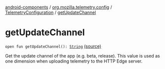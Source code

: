 [android-components](../../index.md) / [org.mozilla.telemetry.config](../index.md) / [TelemetryConfiguration](index.md) / [getUpdateChannel](./get-update-channel.md)

# getUpdateChannel

`open fun getUpdateChannel(): `[`String`](https://kotlinlang.org/api/latest/jvm/stdlib/kotlin/-string/index.html) [(source)](https://github.com/mozilla-mobile/android-components/blob/master/components/service/telemetry/src/main/java/org/mozilla/telemetry/config/TelemetryConfiguration.java#L314)

Get the update channel of the app (e.g. beta, release). This value is used as one dimension when uploading telemetry to the HTTP Edge server.

